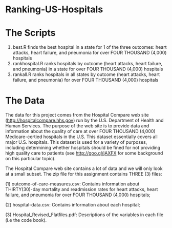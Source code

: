 Ranking-US-Hospitals
====================

The Scripts
===========
1. best.R finds the best hospital in a state for 1 of the three outcomes: heart attacks,
heart failure, and pneumonia for over FOUR THOUSAND (4,000) hospitals
2. rankhospital.R ranks hospitals by outcome (heart attacks,
heart failure, and pneumonia) in a state for over FOUR THOUSAND (4,000) hospitals
3. rankall.R ranks hospitals in all states by outcome (heart attacks,
heart failure, and pneumonia) for over FOUR THOUSAND (4,000) hospitals

The Data
========

The data for this project comes from the Hospital Compare web site (http://hospitalcompare.hhs.gov) run by the U.S. Department 
of Health and Human Services. The purpose of the web site is to provide data and information about the quality of care at over
FOUR THOUSAND (4,000) Medicare-certied hospitals in the U.S. This dataset essentially covers all major U.S. hospitals. This
dataset is used for a variety of purposes, including determining whether hospitals should be fined for not providing high quality
care to patients (see http://goo.gl/jAXFX for some background on this particular topic).

The Hospital Compare web site contains a lot of data and we will only look at a small subset. The zip file 
for this assignment contains THREE (3) files:

(1) outcome-of-care-measures.csv: Contains information about THIRTY(30)-day mortality and readmission rates for heart attacks,
heart failure, and pneumonia for over FOUR THOUSAND (4,000) hospitals;

(2) hospital-data.csv: Contains information about each hospital;

(3) Hospital_Revised_Flatfiles.pdf: Descriptions of the variables in each file (i.e the code book).
